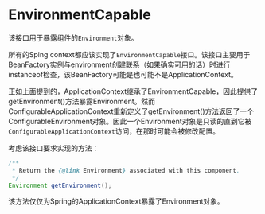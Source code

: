 # EnvironmentCapable

该接口用于暴露组件的`Environment`对象。

所有的Sping context都应该实现了`EnvironmentCapable`接口。该接口主要用于BeanFactory实例与environment创建联系（如果确实可用的话）时进行instanceof检查，该BeanFactory可能是也可能不是ApplicationContext。

正如上面提到的，ApplicationContext继承了EnvironmentCapable，因此提供了getEnvironment()方法暴露Environment。然而ConfigurableApplicationContext重新定义了getEnvironment()方法返回了一个ConfigurableEnvironment对象。因此一个Environment对象是只读的直到它被`ConfigurableApplicationContext`访问，在那时可能会被修改配置。

考虑该接口要求实现的方法：

```java
/**
 * Return the {@link Environment} associated with this component.
 */
Environment getEnvironment();
```

该方法仅仅为Spring的ApplicationContext暴露了Environment对象。
